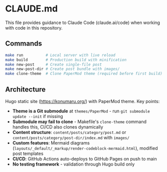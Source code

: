 # CLAUDE.md

This file provides guidance to Claude Code (claude.ai/code) when working with code in this repository.

## Commands

```bash
make run          # Local server with live reload
make build        # Production build with minification
make new-post     # Create single-file post
make new-post-dir # Create post bundle with images/
make clone-theme  # Clone PaperMod theme (required before first build)
```

## Architecture

Hugo static site (https://konumaru.org/) with PaperMod theme. Key points:

- **Theme is a Git submodule** at `themes/PaperMod` - run `git submodule update --init` if missing
- **Submodule may fail to clone** - Makefile's `clone-theme` command handles this, CI/CD also clones dynamically
- **Content structure**: `content/posts/category/post.md` or `content/posts/category/post-dir/index.md` with `images/`
- **Custom features**: Mermaid diagrams (`layouts/_default/_markup/render-codeblock-mermaid.html`), modified post templates
- **CI/CD**: GitHub Actions auto-deploys to GitHub Pages on push to main
- **No testing framework** - validation through Hugo build only
